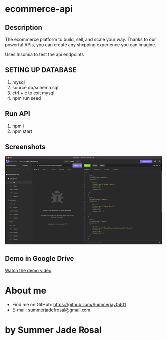 # ecommerce-api

## Description

The ecommerce platform to build, sell, and scale your way. Thanks to our powerful APIs, you can create any shopping experience you can imagine.

Uses Insomia to test the api endpoints

## SETING UP DATABASE

1. mysql
2. source db/schema.sql
3. ctrl + c to exit mysql
4. npm run seed

## Run API

1. npm i
2. npm start

## Screenshots

![Screenshot](./assets/screenshots/Screen%20Shot%202022-09-03%20at%208.53.34%20PM.png)

## Demo in Google Drive

[Watch the demo video](https://drive.google.com/file/d/1y0IP9oy_HtuZk71QYOhxIkNsD7wjsaDb/view?usp=sharing)

# About me

- Find me on GitHub: https://github.com/Summerjay0401
- E-mail: summerjadefrosal@gmail.com

# by Summer Jade Rosal
